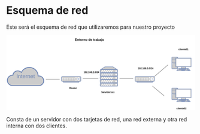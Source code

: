 # Esquema de red
Este será el esquema de red que utilizaremos para nuestro proyecto  

![comparativa](https://github.com/anasalasro/Vsftpd/blob/main/esquema.png)  

Consta de un servidor con dos tarjetas de red, una red externa y otra red interna con dos clientes.
